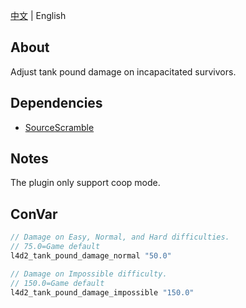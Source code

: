 [中文](./README.md) | English

## About
Adjust tank pound damage on incapacitated survivors.

## Dependencies
- [SourceScramble](https://github.com/nosoop/SMExt-SourceScramble)

## Notes
The plugin only support coop mode.

## ConVar
```c
// Damage on Easy, Normal, and Hard difficulties.
// 75.0=Game default
l4d2_tank_pound_damage_normal "50.0"

// Damage on Impossible difficulty.
// 150.0=Game default
l4d2_tank_pound_damage_impossible "150.0"
```
